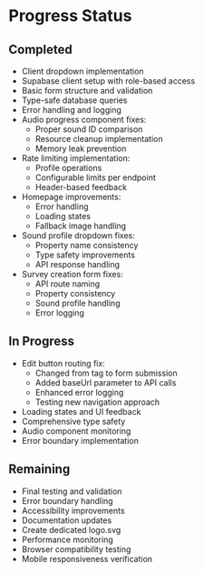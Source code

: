 # Progress Status

## Completed
- Client dropdown implementation
- Supabase client setup with role-based access
- Basic form structure and validation
- Type-safe database queries
- Error handling and logging
- Audio progress component fixes:
  - Proper sound ID comparison
  - Resource cleanup implementation
  - Memory leak prevention
- Rate limiting implementation:
  - Profile operations
  - Configurable limits per endpoint
  - Header-based feedback
- Homepage improvements:
  - Error handling
  - Loading states
  - Fallback image handling
- Sound profile dropdown fixes:
  - Property name consistency
  - Type safety improvements
  - API response handling
- Survey creation form fixes:
  - API route naming
  - Property consistency
  - Sound profile handling
  - Error logging

## In Progress
- Edit button routing fix:
  - Changed from <a> tag to form submission
  - Added baseUrl parameter to API calls
  - Enhanced error logging
  - Testing new navigation approach
- Loading states and UI feedback
- Comprehensive type safety
- Audio component monitoring
- Error boundary implementation

## Remaining
- Final testing and validation
- Error boundary handling
- Accessibility improvements
- Documentation updates
- Create dedicated logo.svg
- Performance monitoring
- Browser compatibility testing
- Mobile responsiveness verification